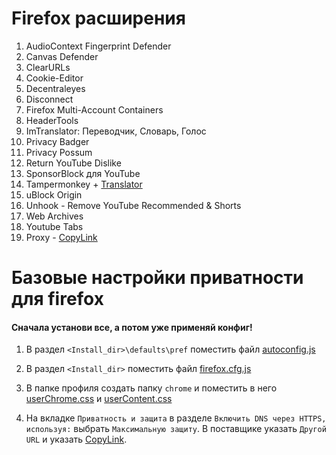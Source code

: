 # Firefox расширения

1. AudioContext Fingerprint Defender
1. Canvas Defender
1. ClearURLs
1. Cookie-Editor
1. Decentraleyes
1. Disconnect
1. Firefox Multi-Account Containers
1. HeaderTools
1. ImTranslator: Переводчик, Словарь, Голос
1. Privacy Badger
1. Privacy Possum
1. Return YouTube Dislike
1. SponsorBlock для YouTube
1. Tampermonkey + [Translator](https://github.com/ilyhalight/voice-over-translation)
1. uBlock Origin
1. Unhook - Remove YouTube Recommended & Shorts
1. Web Archives
1. Youtube Tabs
1. Proxy - [CopyLink](https://p.thenewone.lol:8443/proxy.pac)

# Базовые настройки приватности для firefox

#### Сначала установи все, а потом уже применяй конфиг!

1. В раздел `<Install_dir>\defaults\pref` поместить файл [autoconfig.js](js/autoconfig.js)

1. В раздел `<Install_dir>` поместить файл [firefox.cfg.js](js/firefox.cfg.js)

1. В папке профиля создать папку `chrome` и поместить в него [userChrome.css](chrome/userChrome.css) и [userContent.css](chrome/userContent.css)

1. На вкладке `Приватность и защита` в разделе `Включить DNS через HTTPS, используя:` выбрать `Максимальную защиту`. В поставщике указать `Другой URL` и указать [CopyLink](https://freedns.controld.com/p1).
